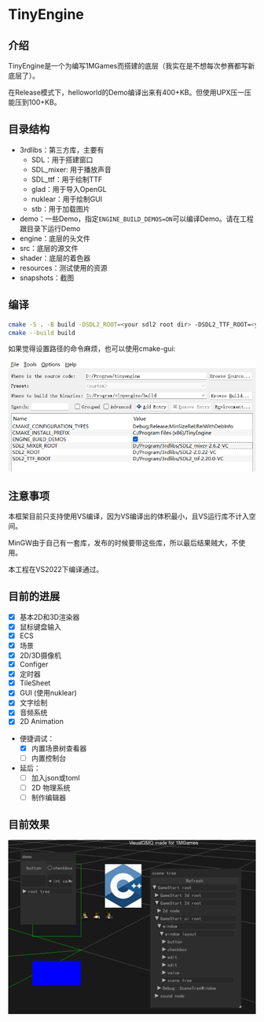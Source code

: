 # TinyEngine

## 介绍

TinyEngine是一个为编写1MGames而搭建的底层（我实在是不想每次参赛都写新底层了）。

在Release模式下，helloworld的Demo编译出来有400+KB。但使用UPX压一压能压到100+KB。

## 目录结构

* 3rdlibs：第三方库，主要有
  * SDL：用于搭建窗口
  * SDL_mixer: 用于播放声音
  * SDL_ttf：用于绘制TTF
  * glad：用于导入OpenGL
  * nuklear：用于绘制GUI
  * stb：用于加载图片
* demo：一些Demo，指定`ENGINE_BUILD_DEMOS=ON`可以编译Demo。请在工程跟目录下运行Demo
* engine：底层的头文件
* src：底层的源文件
* shader：底层的着色器
* resources：测试使用的资源
* snapshots：截图

## 编译

```bash
cmake -S . -B build -DSDL2_ROOT=<your sdl2 root dir> -DSDL2_TTF_ROOT=<your sdl2_ttf root dir> -DSDL2_MIXER_ROOT=<your sdl2_mixer root dir>
cmake --build build
```

如果觉得设置路径的命令麻烦，也可以使用cmake-gui:

![cmake-gui](./snapshots/cmake-gui.png)

## 注意事项

本框架目前只支持使用VS编译，因为VS编译出的体积最小，且VS运行库不计入空间。

MinGW由于自己有一套库，发布的时候要带这些库，所以最后结果贼大，不使用。

本工程在VS2022下编译通过。

## 目前的进展

* [x] 基本2D和3D渲染器
* [x] 鼠标键盘输入
* [x] ECS
* [x] 场景
* [x] 2D/3D摄像机
* [x] Configer
* [x] 定时器
* [x] TileSheet
* [x] GUI (使用nuklear)
* [x] 文字绘制
* [x] 音频系统
* [x] 2D Animation

* 便捷调试：
  * [x] 内置场景树查看器
  * [ ] 内置控制台

* 延后：
  * [ ] 加入json或toml
  * [ ] 2D 物理系统
  * [ ] 制作编辑器

## 目前效果

![snapshots](./snapshots/snapshot.png)
